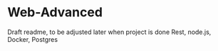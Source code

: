# Web-Advanced
 
Draft readme, to be adjusted later when project is done 
Rest,
node.js,
Docker,
Postgres